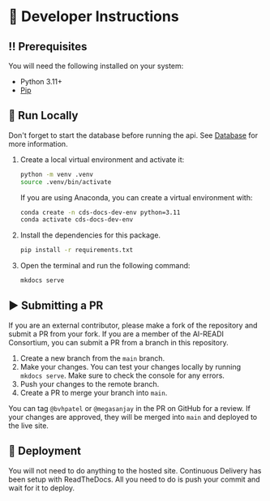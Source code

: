 # :toolbox: Developer Instructions

## :bangbang: Prerequisites

You will need the following installed on your system:

- Python 3.11+
- [Pip](https://pip.pypa.io/en/stable/)

## :running: Run Locally

Don't forget to start the database before running the api. See [Database](#database) for more information.

1. Create a local virtual environment and activate it:

   ```bash
   python -m venv .venv
   source .venv/bin/activate
   ```

   If you are using Anaconda, you can create a virtual environment with:

   ```bash
   conda create -n cds-docs-dev-env python=3.11
   conda activate cds-docs-dev-env
   ```

2. Install the dependencies for this package.

   ```bash
   pip install -r requirements.txt
   ```

3. Open the terminal and run the following command:

    ```bash
    mkdocs serve
    ```

## :arrow_forward: Submitting a PR

If you are an external contributor, please make a fork of the repository and submit a PR from your fork. If you are a member of the AI-READI Consortium, you can submit a PR from a branch in this repository.

1. Create a new branch from the `main` branch.
2. Make your changes. You can test your changes locally by running `mkdocs serve`. Make sure to check the console for any errors.
3. Push your changes to the remote branch.
4. Create a PR to merge your branch into `main`.

You can tag `@bvhpatel` or `@megasanjay` in the PR on GitHub for a review. If your changes are approved, they will be merged into `main` and deployed to the live site.

## :triangular_flag_on_post: Deployment

You will not need to do anything to the hosted site. Continuous Delivery has been setup with ReadTheDocs. All you need to do is push your commit and wait for it to deploy.
